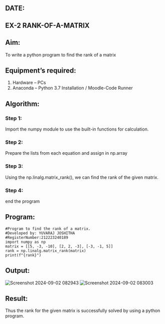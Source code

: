## DATE:
## EX-2 RANK-OF-A-MATRIX
## Aim:
To write a python program to find the rank of a matrix
## Equipment’s required:
1. 	Hardware – PCs
2. 	Anaconda – Python 3.7 Installation / Moodle-Code Runner
## Algorithm:
### Step 1: 
Import the numpy module to use the built-in functions for calculation.
### Step 2: 
Prepare the lists from each equation and assign in np.array
### Step 3: 
Using the np.linalg.matrix_rank(), we can find the rank of the given matrix.
### Step 4: 
end the program
## Program:
```
#Program to find the rank of a matrix.
#Developed by: YUVARAJ JOSHITHA
#RegisterNumber:212223240189
import numpy as np
matrix = [[5, -3, -10], [2, 2, -3], [-3, -1, 5]]
rank = np.linalg.matrix_rank(matrix)
print(f"{rank}")
```
## Output:
![Screenshot 2024-09-02 082943](https://github.com/user-attachments/assets/164f3bbb-d4b0-415d-b621-e473f644010a)
![Screenshot 2024-09-02 083003](https://github.com/user-attachments/assets/8973ad99-ef3e-4473-af9e-b95bc2d603a8)

## Result:
Thus the rank for the given matrix is successfully solved by  using a python program.

